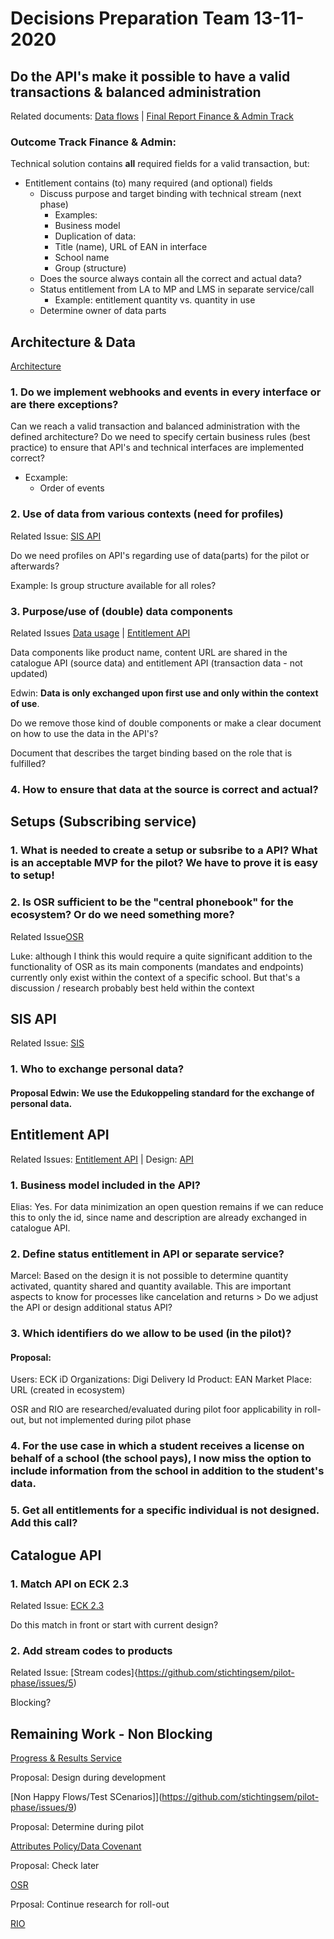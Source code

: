 # Decisions Preparation Team 13-11-2020

## Do the API's make it possible to have a valid transactions & balanced administration
Related documents:
[Data flows](https://github.com/stichtingsem/pilot-phase/blob/main/documents/work-stream-finance-administration/20200817%20SEM%20POC%20FIN%20ADMIN%20Dataflow%20EV.pdf) |
[Final Report Finance & Admin Track](https://github.com/stichtingsem/pilot-phase/blob/main/documents/work-stream-finance-administration/20200924%20FINAL%20Work-%20Discussion%20document%20Stream%20Finance%20Admin%20(CONCEPT).pptx)

### Outcome Track Finance & Admin:
Technical solution contains **all** required fields for a valid transaction, but:
- Entitlement contains (to) many required (and optional) fields
  - Discuss purpose and target binding with technical stream (next phase)
    - Examples:
     - Business model
     - Duplication of data:
     - Title (name), URL of EAN in interface
     - School name
     - Group (structure)
  - Does the source always contain all the correct and actual data?
  - Status entitlement from LA to MP and LMS in separate service/call
     - Example: entitlement quantity vs. quantity in use 
  - Determine owner of data parts

## Architecture & Data

[Architecture](https://stichtingsem.stoplight.io/docs/sem-technology-prototype/docs/introduction.md)

### 1. Do we implement webhooks and events in every interface or are there exceptions?

Can we reach a valid transaction and balanced administration with the defined architecture? Do we need to specify certain business rules (best practice) to ensure that API's and technical interfaces are implemented correct?
  - Ecxample: 
    - Order of events

### 2. Use of data from various contexts (need for profiles)

Related Issue: [SIS API](https://github.com/stichtingsem/pilot-phase/issues/4)

Do we need profiles on API's regarding use of data(parts) for the pilot or afterwards?

Example: Is group structure available for all roles?

### 3. Purpose/use of (double) data components
Related Issues 
[Data usage](https://github.com/stichtingsem/pilot-phase/issues/6) |
[Entitlement API](https://github.com/stichtingsem/pilot-phase/issues/3)

Data components like product name, content URL are shared in the catalogue API (source data) and entitlement API (transaction data - not updated)

Edwin: **Data is only exchanged upon first use and only within the context of use**.

Do we remove those kind of double components or make a clear document on how to use the data in the API's?

Document that describes the target binding based on the role that is fulfilled?

### 4. How to ensure that data at the source is correct and actual?

## Setups (Subscribing service)

### 1. What is needed to create a setup or subsribe to a API? What is an acceptable MVP for the pilot? We have to prove it is easy to setup!

### 2. Is OSR sufficient to be the "central phonebook" for the ecosystem? Or do we need something more?
Related Issue[OSR](https://github.com/stichtingsem/pilot-phase/issues/11)

Luke: although I think this would require a quite significant addition to the functionality of OSR as its main components (mandates and endpoints) currently only exist within the context of a specific school. But that's a discussion / research probably best held within the context

## SIS API
Related Issue: [SIS](https://github.com/stichtingsem/pilot-phase/issues/4)

### 1. Who to exchange personal data?

#### Proposal Edwin: We use the Edukoppeling standard for the exchange of personal data.

## Entitlement API

Related Issues: [Entitlement API](https://github.com/stichtingsem/pilot-phase/issues/3) | 
Design: [API](https://stichtingsem.stoplight.io/docs/sem-technology-prototype/reference/entitlement.v1.yaml)

### 1. Business model included in the API?
Elias: Yes. For data minimization an open question remains if we can reduce this to only the id, since name and description are already exchanged in catalogue API.

### 2. Define status entitlement in API or separate service?
Marcel: Based on the design it is not possible to determine quantity activated, quantity shared and quantity available. This are important aspects to know for processes like cancelation and returns > Do we adjust the API or design additional status API?

### 3. Which identifiers do we allow to be used (in the pilot)?

#### Proposal:
Users: ECK iD
Organizations: Digi Delivery Id
Product: EAN
Market Place: URL (created in ecosystem)

OSR and RIO are researched/evaluated during pilot foor applicability in roll-out, but not implemented during pilot phase

### 4. For the use case in which a student receives a license on behalf of a school (the school pays), I now miss the option to include information from the school in addition to the student's data.

### 5. Get all entitlements for a specific individual is not designed. Add this call?

## Catalogue API

### 1. Match API on ECK 2.3
Related Issue: [ECK 2.3](https://github.com/stichtingsem/pilot-phase/issues/15)

Do this match in front or start with current design?

### 2. Add stream codes to products 
Related Issue: [Stream codes]{https://github.com/stichtingsem/pilot-phase/issues/5)

Blocking?

## Remaining Work - Non Blocking
[Progress & Results Service](https://github.com/stichtingsem/pilot-phase/issues/14)

Proposal: Design during development

[Non Happy Flows/Test SCenarios]](https://github.com/stichtingsem/pilot-phase/issues/9)

Proposal: Determine during pilot

[Attributes Policy/Data Covenant](https://github.com/stichtingsem/pilot-phase/issues/10)

Proposal: Check later

[OSR](https://github.com/stichtingsem/pilot-phase/issues/11)

Prposal: Continue research for roll-out

[RIO](https://github.com/stichtingsem/pilot-phase/issues/12)












